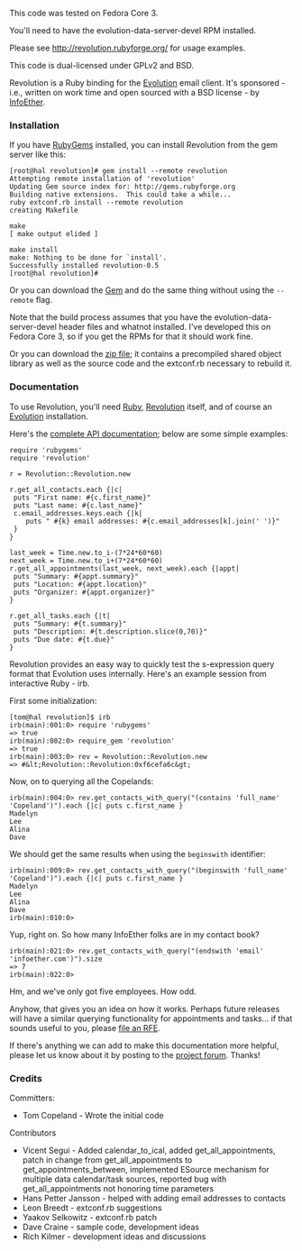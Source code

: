 This code was tested on Fedora Core 3.

You'll need to have the evolution-data-server-devel RPM installed.

Please see http://revolution.rubyforge.org/ for usage examples.

This code is dual-licensed under GPLv2 and BSD.

Revolution is a Ruby binding for the <a href="http://www.gnome.org/projects/evolution/">Evolution</a> email client.  It's sponsored - i.e., written on work time and open sourced with a BSD license - by <a href="http://infoether.com/">InfoEther</a>.

<h3>Installation</h3>
If you have <a href="http://rubygems.rubyforge.org/">RubyGems</a> installed, you can install Revolution from the gem server like this:

    [root@hal revolution]# gem install --remote revolution
    Attempting remote installation of 'revolution'
    Updating Gem source index for: http://gems.rubyforge.org
    Building native extensions.  This could take a while...
    ruby extconf.rb install --remote revolution
    creating Makefile

    make
    [ make output elided ]

    make install
    make: Nothing to be done for `install'.
    Successfully installed revolution-0.5
    [root@hal revolution]#

<p>Or you can download the <a href="http://rubyforge.org/frs/?group_id=576">Gem</a> and do the same thing without using the <code>--remote</code> flag.
<p>Note that the build process assumes that you have the evolution-data-server-devel header files and whatnot installed.  I've developed this on Fedora Core 3, so if you get the RPMs for that it should work fine.

<p>Or you can download the <a href="http://rubyforge.org/frs/?group_id=576">zip file</a>; it contains a precompiled shared object library as well as the source code and the extconf.rb necessary to rebuild it.

<h3>Documentation</h3>

<p>To use Revolution, you'll need <a href="http://ruby-lang.org/">Ruby</a>, <a href="http://rubyforge.org/projects/revolution/">Revolution</a> itself, and of course an <a href="http://www.gnome.org/projects/evolution/">Evolution</a> installation.
</p>
<p>Here's the <a href="doc/index.html">complete API documentation</a>; below are some simple examples:

    require 'rubygems'
    require 'revolution'

    r = Revolution::Revolution.new

    r.get_all_contacts.each {|c|
     puts "First name: #{c.first_name}"
     puts "Last name: #{c.last_name}"
     c.email_addresses.keys.each {|k|
    	puts " #{k} email addresses: #{c.email_addresses[k].join(' ')}"
     }
    }

    last_week = Time.new.to_i-(7*24*60*60)
    next_week = Time.new.to_i+(7*24*60*60)
    r.get_all_appointments(last_week, next_week).each {|appt|
     puts "Summary: #{appt.summary}"
     puts "Location: #{appt.location}"
     puts "Organizer: #{appt.organizer}"
    }

    r.get_all_tasks.each {|t|
     puts "Summary: #{t.summary}"
     puts "Description: #{t.description.slice(0,70)}"
     puts "Due date: #{t.due}"
    }

Revolution provides an easy way to quickly test the s-expression query format that Evolution uses internally.  Here's an example session from interactive Ruby - irb.
<p>First some initialization:

    [tom@hal revolution]$ irb
    irb(main):001:0> require 'rubygems'
    => true
    irb(main):002:0> require_gem 'revolution'
    => true
    irb(main):003:0> rev = Revolution::Revolution.new
    => #&lt;Revolution::Revolution:0xf6cefa6c&gt;

<p>Now, on to querying all the Copelands:

    irb(main):004:0> rev.get_contacts_with_query("(contains 'full_name' 'Copeland')").each {|c| puts c.first_name }
    Madelyn
    Lee
    Alina
    Dave

<p>We should get the same results when using the <code>beginswith</code> identifier:

    irb(main):009:0> rev.get_contacts_with_query("(beginswith 'full_name' 'Copeland')").each {|c| puts c.first_name }
    Madelyn
    Lee
    Alina
    Dave
    irb(main):010:0>

<p>Yup, right on.  So how many InfoEther folks are in my contact book?

    irb(main):021:0> rev.get_contacts_with_query("(endswith 'email' 'infoether.com')").size
    => 7
    irb(main):022:0>

<p>Hm, and we've only got five employees.  How odd.  

<p>Anyhow, that gives you an idea on how it works.  Perhaps future releases will have a similar querying functionality for appointments and tasks... if that sounds useful to you, please <a href="http://rubyforge.org/tracker/?atid=2291&group_id=576&func=browse">file an RFE</a>.
</p>

<p>If there's anything we can add to make this documentation more helpful, please let us know about it by posting to the <a href="http://rubyforge.org/forum/forum.php?forum_id=2489">project forum</a>.  Thanks!
</p>

<h3>Credits</h3>
Committers:
<ul>
<li>Tom Copeland - Wrote the initial code</li>
</ul>
<p>Contributors
<ul>
<li>Vicent Segui - Added calendar_to_ical, added get_all_appointments, patch in change from get_all_appointments to get_appointments_between, implemented ESource mechanism for multiple data calendar/task sources, reported bug with get_all_appointments not honoring time parameters</li>
<li>Hans Petter Jansson - helped with adding email addresses to contacts</li>
<li>Leon Breedt - extconf.rb suggestions</li>
<li>Yaakov Selkowitz - extconf.rb patch</li>
<li>Dave Craine - sample code, development ideas</li>
<li>Rich Kilmer - development ideas and discussions</li>
</ul>
